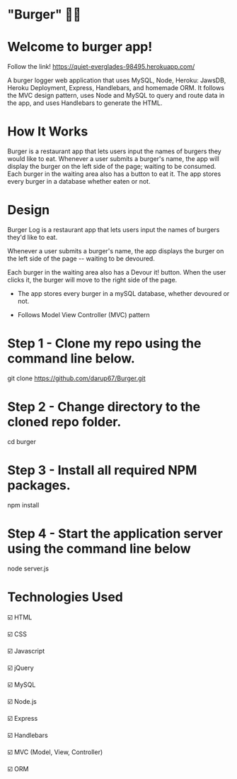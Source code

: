 # "Burger" :hamburger::fries:

# Welcome to burger app!

Follow the link! https://quiet-everglades-98495.herokuapp.com/

A burger logger web application that uses MySQL, Node, Heroku: JawsDB, Heroku Deployment, Express, Handlebars, and homemade ORM. It follows the MVC design pattern, uses Node and MySQL to query and route data in the app, and uses Handlebars to generate the HTML.

# How It Works

Burger is a restaurant app that lets users input the names of burgers they would like to eat.
Whenever a user submits a burger's name, the app will display the burger on the left side of the page; waiting to be consumed.
Each burger in the waiting area also has a button to eat it. The app stores every burger in a database whether eaten or not.

# Design

Burger Log is a restaurant app that lets users input the names of burgers they'd like to eat.

Whenever a user submits a burger's name, the app displays the burger on the left side of the page -- waiting to be devoured.

Each burger in the waiting area also has a Devour it! button. When the user clicks it, the burger will move to the right side of the page.

- The app stores every burger in a mySQL database, whether devoured or not.


- Follows Model View Controller (MVC) pattern

# Step 1 - Clone my repo using the command line below.

git clone https://github.com/darup67/Burger.git

# Step 2 - Change directory to the cloned repo folder.

cd burger

# Step 3 - Install all required NPM packages.

npm install

# Step 4 - Start the application server using the command line below

node server.js

# Technologies Used

:ballot_box_with_check:	HTML 

:ballot_box_with_check:	CSS 

:ballot_box_with_check:	Javascript 

:ballot_box_with_check:	jQuery 

:ballot_box_with_check:	MySQL 

:ballot_box_with_check:	Node.js 

:ballot_box_with_check:	Express

:ballot_box_with_check:	Handlebars

:ballot_box_with_check:	MVC (Model, View, Controller)

:ballot_box_with_check:	ORM
